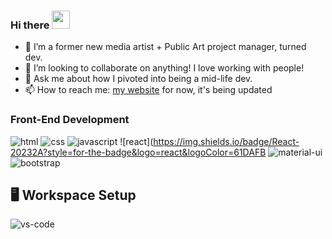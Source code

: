 ### Hi there  <img src="https://media.giphy.com/media/hvRJCLFzcasrR4ia7z/giphy.gif" width="29px">

- 🔭 I’m a former new media artist + Public Art project manager, turned dev.
- 👯 I’m looking to collaborate on anything!  I love working with people!
- 💬 Ask me about how I pivoted into being a mid-life dev.
- 📫 How to reach me: [my website](www.k8hansen.com) for now, it's being updated

### Front-End Development
![html](https://img.shields.io/badge/HTML5-E34F26?style=for-the-badge&logo=html5&logoColor=white)
![css](https://img.shields.io/badge/CSS3-1572B6?style=for-the-badge&logo=css3&logoColor=white)
![javascript](https://img.shields.io/badge/JavaScript-323330?style=for-the-badge&logo=javascript&logoColor=F7DF1E)
![react](https://img.shields.io/badge/React-20232A?style=for-the-badge&logo=react&logoColor=61DAFB
![material-ui](https://img.shields.io/badge/Material_UI-0081CB?style=for-the-badge&logo=material-ui&logoColor=white)
![bootstrap](https://img.shields.io/badge/Bootstrap-563D7C?style=for-the-badge&logo=bootstrap&logoColor=white)


## 🖥️ Workspace Setup
![vs-code](https://img.shields.io/badge/VS_Code-007ACC?style=for-the-badge&logo=Visual-Studio-Code&logoColor=white)


